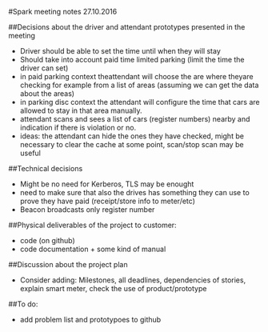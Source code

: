 #Spark meeting notes 27.10.2016

##Decisions about the driver and attendant prototypes presented in the meeting
* Driver should be able to set the time until when they will stay
* Should take into account paid time limited parking (limit the time the driver can set)
* in paid parking context theattendant will choose the are where theyare checking for example from a list of areas (assuming we can get the data about the areas)
* in parking disc context the attendant will configure the time that cars are allowed to stay in that area manually.
* attendant scans and sees a list of cars (register numbers) nearby and indication if there is violation or no.
* ideas: the attendant can hide the ones they have checked, might be necessary to clear the cache at some point, 
scan/stop scan may be useful

##Technical decisions
* Might be no need for Kerberos, TLS may be enought
* need to make sure that also the drives has something they can use to prove they have paid (receipt/store info to meter/etc)
* Beacon broadcasts only register number

##Physical deliverables of the project to customer:
* code (on github)
* code documentation + some kind of manual

##Discussion about the project plan
* Consider adding: Milestones, all deadlines, dependencies of stories, explain smart meter, check the use of product/prototype

##To do:
* add problem list and prototypoes to github
